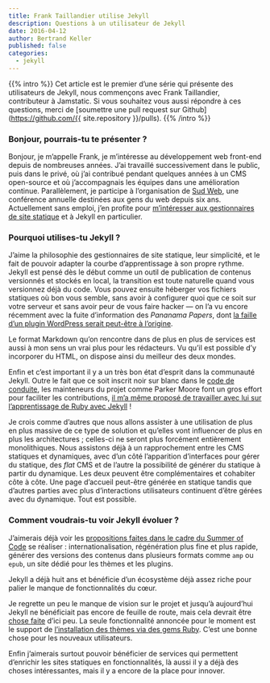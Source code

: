```yaml
---
title: Frank Taillandier utilise Jekyll
description: Questions à un utilisateur de Jekyll
date: 2016-04-12
author: Bertrand Keller
published: false
categories:
  - jekyll
---
```


{{% intro %}} Cet article est le premier d’une série qui présente des
utilisateurs de Jekyll, nous commençons avec Frank Taillandier, contributeur à
Jamstatic. Si vous souhaitez vous aussi répondre à ces questions, merci de
[soumettre une pull request sur Github](https://github.com/{{ site.repository
}}/pulls). {{% /intro %}}

### Bonjour, pourrais-tu te présenter ?

Bonjour, je m’appelle Frank, je m’intéresse au développement web front-end
depuis de nombreuses années. J’ai travaillé successivement dans le public, puis
dans le privé, où j’ai contribué pendant quelques années à un CMS open-source et
où j’accompagnais les équipes dans une amélioration continue. Parallèlement, je
participe à l’organisation de [Sud Web](//sudweb.fr/), une conférence annuelle
destinées aux gens du web depuis six ans. Actuellement sans emploi, j’en profite
pour
[m’intéresser aux gestionnaires de site statique](http://frank.taillandier.me/2016/03/08/les-gestionnaires-de-contenu-statique/)
et à Jekyll en particulier.

### Pourquoi utilises-tu Jekyll ?

J’aime la philosophie des gestionnaires de site statique, leur simplicité, et le
fait de pouvoir adapter la courbe d’apprentissage à son propre rythme. Jekyll
est pensé dès le début comme un outil de publication de contenus versionnés et
stockés en local, la transition est toute naturelle quand vous versionnez déjà
du code. Vous pouvez ensuite héberger vos fichiers statiques où bon vous semble,
sans avoir à configurer quoi que ce soit sur votre serveur et sans avoir peur de
vous faire hacker — on l’a vu encore récemment avec la fuite d’information des
_Pananama Papers_, dont
[la faille d’un plugin WordPress serait peut-être à l’origine](http://www.numerama.com/tech/161800-panama-papers-wordpress-et-drupal-a-lorigine-de-la-fuite.html).

Le format Markdown qu’on rencontre dans de plus en plus de services est aussi à
mon sens un vrai plus pour les rédacteurs. Vu qu’il est possible d’y incorporer
du HTML, on dispose ainsi du meilleur des deux mondes.

Enfin et c’est important il y a un très bon état d’esprit dans la communauté
Jekyll. Outre le fait que ce soit inscrit noir sur blanc dans le
[code de conduite](https://jekyllrb.com/docs/conduct/), les mainteneurs du
projet comme Parker Moore font un gros effort pour faciliter les contributions,
[il m’a même proposé de travailler avec lui sur l’apprentissage de Ruby avec Jekyll](https://talk.jekyllrb.com/t/core-data-driven-content/2213/5?u=dirtyf)
!

Je crois comme d’autres que nous allons assister à une utilisation de plus en
plus massive de ce type de solution et qu’elles vont influencer de plus en plus
les architectures ; celles-ci ne seront plus forcément entièrement
monolithiques. Nous assistons déjà à un rapprochement entre les CMS statiques et
dynamiques, avec d’un côté l’apparition d’interfaces pour gérer du statique, des
_flat_ CMS et de l’autre la possibilité de générer du statique à partir du
dynamique. Les deux peuvent être complémentaires et cohabiter côte à côte. Une
page d’accueil peut-être générée en statique tandis que d’autres parties avec
plus d’interactions utilisateurs continuent d’être gérées avec du dynamique.
Tout est possible.

### Comment voudrais-tu voir Jekyll évoluer ?

J’aimerais déjà voir les
[propositions faites dans le cadre du Summer of Code](https://github.com/github/mentorships/issues?q=is%3Aissue+is%3Aopen+label%3A%22project%3A+Jekyll%22)
se réaliser : internationalisation, régénération plus fine et plus rapide,
générer des versions des contenus dans plusieurs formats comme `amp` ou `epub`,
un site dédié pour les thèmes et les plugins.

Jekyll a déjà huit ans et bénéficie d’un écosystème déjà assez riche pour palier
le manque de fonctionnalités du cœur.

Je regrette un peu le manque de vision sur le projet et jusqu’à aujourd’hui
Jekyll ne bénéficiait pas encore de feuille de route, mais cela devrait être
[chose faite](https://github.com/jekyll/jekyll/blob/roadmap/site/roadmap.md#v32)
d’ici peu. La seule fonctionnalité annoncée pour le moment est le support de
[l’installation des thèmes via des gems Ruby](https://github.com/jekyll/jekyll/pull/4595).
C’est une bonne chose pour les nouveaux utilisateurs.

Enfin j’aimerais surtout pouvoir bénéficier de services qui permettent
d’enrichir les sites statiques en fonctionnalités, là aussi il y a déjà des
choses intéressantes, mais il y a encore de la place pour innover.
